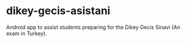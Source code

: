 # dikey-gecis-asistani
Android app to assist students preparing for the Dikey Gecis Sinavi (An exam in Turkey).
